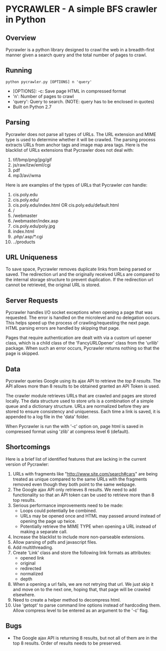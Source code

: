 PYCRAWLER - A simple BFS crawler in Python
==========================================

Overview
--------
Pycrawler is a python library designed to crawl the web in a breadth-first manner given a search query and the total
number of pages to crawl.

Running
-------
	python pycrawler.py [OPTIONS] n 'query'
- [OPTIONS]: -c: Save page HTML in compressed format
- 'n': Number of pages to crawl
- 'query': Query to search. (NOTE: query has to be enclosed in quotes)
- Built on Python 2.7

Parsing
-------
Pycrawler does not parse all types of URLs. The URL extension and MIME type is used to determine whether it will be crawled.
The parsing process extracts URLs from anchor tags and image map area tags. Here is the blacklist of URLs extensions that
Pycrawler does not deal with:

1. tif/bmp/png/jpg/gif
2. js/raw/lzw/eml/cgi
3. pdf
4. mp3/avi/wma

Here is are examples of the types of URLs that Pycrawler *can* handle:

1.  cis.poly.edu
2.  cis.poly.edu/
3.  cis.poly.edu/index.html OR cis.poly.edu/default.html
4.  /
5.  /webmaster
6.  /webmaster/index.asp
7.  cis.poly.edu/poly.jpg
8.  index.html
9.  *.php/*.asp/*.cgi
10. ../products

URL Uniqueness
--------------
To save space, Pycrawler removes duplicate links from being parsed or saved. The redirection url and the originally received URLs
are compared to the internal storage structure to prevent duplication. If the redirection url cannot be retrieved, the original
URL is stored.

Server Requests
---------------
Pycrawler handles I/O socket exceptions when opening a page that was requested.
The error is handled on the microlevel and no delegation occurs. This helps speed up
the process of crawling/requesting the next page. HTML parsing errors are handled by skipping that page.

Pages that require authentication are dealt with via a custom url opener class, which is a child class of the
'FancyURLOpener' class from the 'urllib' package. When such an error occurs, Pycrawler returns nothing so that
the page is skipped.

Data
----
Pycrawler queries Google using its ajax API to retrieve the *top 8 results*. The API allows more than
8 results to be obtained granted an API Token is used.

The crawler module retrieves URLs that are crawled and pages are stored locally. The data structure
used to store urls is a combination of a simple queue and a dictionary structure. URLs are normalized before
they are stored to ensure consistency and uniqueness. Each time a link is saved, it is appended to a log file
in the 'data' folder.

When Pycrawler is run the with '-c' option on, page html is saved in compressed format using 'zlib' at compress level 6 (default).

Shortcomings
------------
Here is a brief list of identified features that are lacking in the current version of Pycrawler:

1.  URLs with fragments like "http://www.site.com/search#cars" are being treated as unique compared to the same URLs with the
    fragments removed even though they both point to the same webpage.
2.  The Google ajax API only retrieves 8 results. We need to add functionality so that an API token can be used to retrieve
    more than 8 top results. 
3.  Serious performance improvements need to be made:
	- Loops could potentially be combined.
	- URLs may be opened once and HTML may passed around instead of opening the page up twice.
	- Potentially retrieve the MIME TYPE when opening a URL instead of making a separate call.
4.  Increase the blacklist to include more non-parseable extensions.
5.  Allow parsing of pdfs and javascript files.
6.  Add multithreading.
7.  Create 'Link' class and store the following link formats as attributes:
	- opened link
	- original
	- redirected
	- normalized
	- depth
8.  When a opening a url fails, we are not retrying that url. We just skip it and move on to the next one, hoping that, that page will be
    crawled elsewhere.
9. Need to create a helper method to decompress html.
10. Use 'getopt' to parse command line options instead of hardcoding them. Allow compress level to be entered as an argument to the '-c' flag.

Bugs
----

* The Google ajax API is returning 8 results, but not all of them are in the top 8 results. Order of results needs to be preserved.